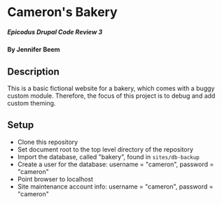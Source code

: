 # Cameron's Bakery

##### Epicodus Drupal Code Review 3

#### By Jennifer Beem 

## Description

This is a basic fictional website for a bakery, which comes with a buggy custom module. Therefore, the focus of this project is to debug and add custom theming.

## Setup

* Clone this repository
* Set document root to the top level directory of the repository
* Import the database, called "bakery", found in `sites/db-backup`
* Create a user for the database: username = "cameron", password = "cameron"
* Point browser to localhost
* Site maintenance account info: username = "cameron", password = "cameron"
